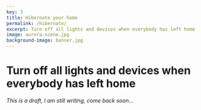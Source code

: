 ```yaml
---
key: 3
title: Hibernate your home
permalink: /hibernate/
excerpt: Turn off all lights and devices when everybody has left home
image: aurora-scene.jpg
background-image: banner.jpg
---
```


# Turn off all lights and devices when everybody has left home

_This is a draft, I am still writing, come back soon..._ 